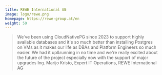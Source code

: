 ```yaml
---
title: REWE International AG
image: logo/rewe.png
homepage: https://rewe-group.at/en
weight: 50
---
```


> We've been using CloudNativePG since 2023 to support highly available databases and it's so much better than installing Postgres on VMs as it makes our life as DBAs and Platform Engineers so much easier. We had it up&running in no time and we're really excited about the future of the project especially now with the support of major upgrades
Ing. Marijo Kristo, Expert IT Operations, REWE International AG